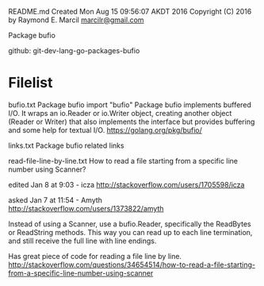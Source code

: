 README.md
Created Mon Aug 15 09:56:07 AKDT 2016
Copyright (C) 2016 by Raymond E. Marcil <marcilr@gmail.com>


Package bufio


github: git-dev-lang-go-packages-bufio


Filelist
========
bufio.txt
  Package bufio
  import "bufio"
  Package bufio implements buffered I/O.  It wraps an io.Reader or io.Writer
  object, creating another object (Reader or Writer) that also implements the
  interface but provides buffering and some help for textual I/O.
  https://golang.org/pkg/bufio/

links.txt
  Package bufio related links

read-file-line-by-line.txt 
  How to read a file starting from a specific line number using Scanner?
    
  edited Jan 8 at 9:03 - icza
  http://stackoverflow.com/users/1705598/icza
    
  asked Jan 7 at 11:54 - Amyth
  http://stackoverflow.com/users/1373822/amyth
    
  Instead of using a Scanner, use a bufio.Reader, specifically the ReadBytes
  or ReadString methods.  This way you can read up to each line termination,
  and still receive the full line with line endings.
    
  Has great piece of code for reading a file line by line.
  http://stackoverflow.com/questions/34654514/how-to-read-a-file-starting-from-a-specific-line-number-using-scanner
